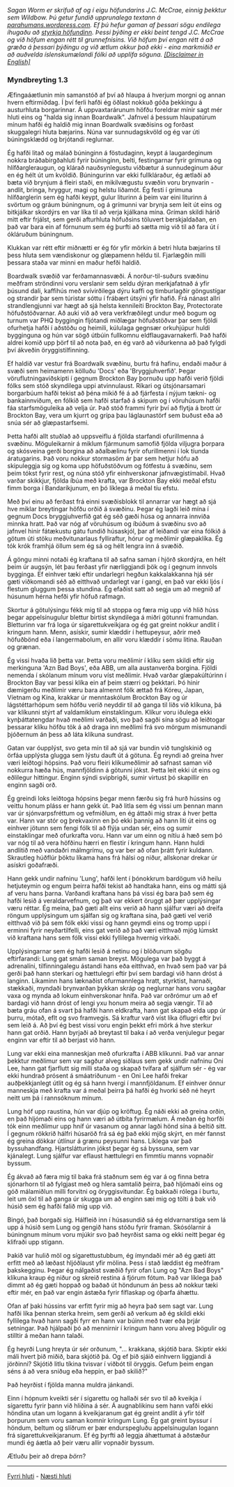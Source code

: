 *Sagan Worm er skrifuð af og í eigu höfundarins J.C. McCrae, einnig þekktur sem Wildbow. Þú getur fundið upprunalega textann á [parahumans.wordpress.com](https://parahumans.wordpress.com/). Ef þú hefur gaman af þessari sögu endilega íhugaðu að [styrkja höfundinn](https://parahumans.wordpress.com/support/). Þessi þýðing er ekki beint tengd J.C. McCrae og við höfum engan rétt til grunnefnisins. Við höfum því engan rétt á að græða á þessari þýðingu og við ætlum okkur það ekki - eina markmiðið er að auðvelda íslenskumælandi fólki að upplifa söguna. [[Disclaimer in English]](../../README.md#fyrirvari)*

### Myndbreyting 1.3

Æfingaáætlunin mín samanstóð af því að hlaupa á hverjum morgni og annan hvern eftirmiðdag. Í því ferli hafði ég öðlast nokkuð góða þekkingu á austurhluta borgarinnar. Á uppvaxtarárunum höfðu foreldrar mínir sagt mér hluti eins og "halda sig innan Boardwalk". Jafnvel á þessum hlaupatúrum mínum hafði ég haldið mig innan Boardwalk svæðisins og forðast skuggalegri hluta bæjarins. Núna var sunnudagskvöld og ég var úti búningsklædd og brjótandi reglurnar.

Ég hafði litað og málað búninginn á föstudaginn, keypt á laugardeginum nokkra bráðabirgðahluti fyrir búninginn, belti, festingarnar fyrir grímuna og hlífðargleraugun, og klárað nauðsynlegustu viðbætur á sunnudeginum áður en ég hélt út um kvöldið. Búningurinn var ekki fullkláraður, ég ætlaði að bæta við brynjum á fleiri staði, en mikilvægustu svæðin voru brynvarin - andlit, bringa, hryggur, magi og helstu liðamót. Ég festi í grímuna hlífðarglerin sem ég hafði keypt, gulur liturinn á þeim var eini liturinn á svörtum og gráum búningnum, og á grímunni var brynja sem leit út eins og bitkjálkar skordýrs en var líka til að verja kjálkana mína. Gríman skildi hárið mitt eftir frjálst, sem gerði afturhluta höfuðsins töluvert berskjaldaðan, en það var bara ein af fórnunum sem ég þurfti að sætta mig við til að fara út í ókláruðum búningnum.

Klukkan var rétt eftir miðnætti er ég fór yfir mörkin á betri hluta bæjarins til þess hluta sem vændiskonur og glæpamenn héldu til. Fjarlægðin milli þessara staða var minni en maður hefði haldið.

Boardwalk svæðið var ferðamannasvæði. Á norður-til-suðurs svæðinu meðfram ströndinni voru verslanir sem seldu dýran merkjafatnað á yfir þúsund dali, kaffihús með svívirðilega dýru kaffi og timburlagðir göngustígar og strandir þar sem túristar sóttu í frábært útsýni yfir hafið. Frá nánast allri strandlengjunni var hægt að sjá helsta kennileiti Brockton Bay, Protectorate höfuðstöðvarnar. Að auki við að vera verkfræðilegt undur með bogum og turnum var PHQ byggingin fljótandi miðlægar höfuðstöðvar þar sem fjöldi ofurhetja hafði í aðstöðu og heimili, kúlulaga gegnsær orkuhjúpur huldi bygginguna og hún var sögð útbúin fullkomnu eldflaugavarnakerfi. Það hafði aldrei komið upp þörf til að nota það, en ég varð að viðurkenna að það fylgdi því ákveðin öryggistilfinning.

Ef haldið var vestur frá Boardwalk svæðinu, burtu frá hafinu, endaði maður á svæði sem heimamenn kölluðu 'Docs' eða 'Bryggjuhverfið'. Þegar vöruflutningaviðskipti í gegnum Brockton Bay þornuðu upp hafði verið fjöldi fólks sem stóð skyndilega uppi atvinnulaust. Ríkari og útsjónarsamari borgarbúum hafði tekist að þéna mikið fé á að fjárfesta í nýjum tækni- og bankainnviðum, en fólkið sem hafði starfað á skipum og í vöruhúsum hafði fáa starfsmöguleika að velja úr. Það stóð frammi fyrir því að flytja á brott úr Brockton Bay, vera um kjurrt og grípa þau láglaunastörf sem buðust eða að snúa sér að glæpastarfsemi.

Þetta hafði allt stuðlað að uppsveiflu á fjölda starfandi ofurillmenna á svæðinu. Möguleikarnir á miklum fjármunum samofið fjölda viljugra þorpara og skósveina gerði borgina að aðalbælinu fyrir ofurillmenni í lok tíunda áratugarins. Það voru nokkur stormasöm ár þar sem hetjur hófu að skipuleggja sig og koma upp höfuðstöðvum og fótfestu á svæðinu, sem þeim tókst fyrir rest, og núna stóð yfir einhverskonar jafnvægistímabil. Hvað varðar skikkjur, fjölda íbúa með krafta, var Brockton Bay ekki meðal efstu fimm borga í Bandaríkjunum, en þó líklega á meðal tíu efstu.

Með því einu að ferðast frá einni svæðisblokk til annarrar var hægt að sjá hve miklar breytingar höfðu orðið á svæðinu. Þegar ég lagði leið mína í gegnum Docs bryggjuhverfið gat ég séð gæði húsa og annarra innviða minnka hratt. Það var nóg af vöruhúsum og íbúðum á svæðinu svo að jafnvel hinir fátækustu gátu fundið húsaskjól, þar af leiðandi var eina fólkið á götum úti stöku meðvitunarlaus fylliraftur, hórur og meðlimir glæpaklíka. Ég tók krók framhjá öllum sem ég sá og hélt lengra inn á svæðið.

Á göngu minni notaði ég kraftana til að safna saman í hjörð skordýra, en hélt þeim úr augsýn, lét þau ferðast yfir nærliggjandi þök og í gegnum innvols bygginga. Ef einhver tæki eftir undarlegri hegðun kakkalakkanna hjá sér gæti viðkomandi séð að eitthvað undarlegt var í gangi, en það var ekki ljós í flestum gluggum þessa stundina. Ég efaðist satt að segja um að megnið af húsunum hérna hefði yfir höfuð rafmagn.

Skortur á götulýsingu fékk mig til að stoppa og færa mig upp við hlið húss þegar appelsínugulur blettur birtist skyndilega á miðri götunni framundan. Bletturinn var frá loga úr sígarettukveikjara og ég gat greint nokkur andlit í kringum hann. Menn, asískir, sumir klæddir í hettupeysur, aðrir með höfuðbönd eða í langermabolum, en allir voru klæddir í sömu litina. Rauðan og grænan.

Ég vissi hvaða lið þetta var. Þetta voru meðlimir í klíku sem skildi eftir sig merkinguna 'Azn Bad Boys', eða ABB, um alla austanverða borgina. Fjöldi nemenda í skólanum mínum voru víst meðlimir. Hvað varðar glæpakúltúrinn í Brockton Bay var þessi klíka ein af þeim stærri og þekktari. Þó hinir dæmigerðu meðlimir væru bara almennt fólk ættað frá Kóreu, Japan, Víetnam og Kína, krakkar úr menntaskólum Brockton Bay og úr lágstéttarhópum sem höfðu verið neyddir til að ganga til liðs við klíkuna, þá var klíkunni stýrt af valdamiklum einstaklingum. Klíkur voru iðulega ekki kynþáttatengdar hvað meðlimi varðaði, svo það sagði sína sögu að leiðtogar þessarar klíku höfðu tök á að draga inn meðlimi frá svo mörgum mismunandi þjóðernum án þess að láta klíkuna sundrast.

Gatan var óupplýst, svo geta mín til að sjá var bundin við tunglskinið og örfáa upplýsta glugga sem lýstu dauft út á götuna. Ég reyndi að greina hver væri leiðtogi hópsins. Það voru fleiri klíkumeðlimir að safnast saman við nokkurra hæða hús, mannfjöldinn á götunni jókst. Þetta leit ekki út eins og eðlilegur hittingur. Enginn sýndi svipbrigði, sumir virtust þó skapillir en enginn sagði orð.

Ég greindi loks leiðtoga hópsins þegar menn færðu sig frá hurð hússins og veittu honum pláss er hann gekk út. Það litla sem ég vissi um þennan mann var úr sjónvarpsfréttum og vefmiðlum, en ég áttaði mig strax á hver þetta var. Hann var stór og þrekvaxinn en þó ekki þannig að hann liti út eins og einhver jötunn sem fengi fólk til að flýja undan sér, eins og sumir einstaklingar með ofurkrafta voru. Hann var um einn og nítíu á hæð sem þó var nóg til að vera höfðinu hærri en flestir í kringum hann. Hann huldi andlitið með vandaðri málmgrímu, og var ber að ofan þrátt fyrir kuldann. Skrautleg húðflúr þöktu líkama hans frá hálsi og niður, allskonar drekar úr asískri goðafræði.

Hann gekk undir nafninu 'Lung', hafði lent í þónokkrum bardögum við heilu hetjuteymin og engum þeirra hafði tekist að handtaka hann, eins og mátti sjá af veru hans þarna. Varðandi kraftana hans þá vissi ég bara það sem ég hafði lesið á veraldarvefnum, og það var ekkert öruggt að þær upplýsingar væru réttar. Ég meina, það gæti allt eins verið að hann sjálfur væri að dreifa röngum upplýsingum um sjálfan sig og kraftana sína, það gæti vel verið eitthvað við þá sem fólk ekki vissi og hann geymdi eins og tromp uppi í erminni fyrir neyðartilfelli, eins gat verið að það væri eitthvað mjög lúmskt við kraftana hans sem fólk vissi ekki fyllilega hvernig virkaði.

Upplýsingarnar sem ég hafði lesið á netinu og í blöðunum sögðu eftirfarandi: Lung gat smám saman breyst. Mögulega var það byggt á adrenalíni, tilfinningalegu ástandi hans eða eitthvað, en hvað sem það var þá gerði það hann sterkari og hættulegri eftir því sem bardagi við hann dróst á langinn. Líkaminn hans læknaðist ofurmannlega hratt, styrktist, harnaði, stækkaði, myndaði brynvarðan þykkan skráp og neglurnar hans voru sagðar vaxa og mynda að lokum einhverskonar hnífa. Það var orðrómur um að ef bardagi við hann dróst of lengi yxu honum meira að segja vængir. Til að bæta gráu ofan á svart þá hafði hann eldkrafta, hann gat skapað elda upp úr þurru, mótað, eflt og svo framvegis. Sá kraftur varð víst líka öflugri eftir því sem leið á. Að því ég best vissi voru engin þekkt efri mörk á hve sterkur hann gat orðið. Hann byrjaði að breytast til baka í að verða venjulegur þegar enginn var eftir til að berjast við hann.

Lung var ekki eina manneskjan með ofurkrafta í ABB klíkunni. Það var annar þekktur meðlimur sem var sagður alveg siðlaus sem gekk undir nafninu Oni Lee, hann gat fjarflutt sig milli staða og skapað tvífara af sjálfum sér - ég var ekki hundrað prósent á smáatriðunum - en Oni Lee hafði frekar auðþekkjanlegt útlit og ég sá hann hvergi í mannfjöldanum. Ef einhver önnur manneskja með krafta var á meðal þeirra þá hafði ég hvorki séð né heyrt neitt um þá í rannsóknum mínum.

Lung hóf upp raustina, hún var djúp og kröftug. Ég náði ekki að greina orðin, en það hljómaði eins og hann væri að útbíta fyrirmælum. Á meðan ég horfði tók einn meðlimur upp hníf úr vasanum og annar lagði hönd sína á beltið sitt. Í gegnum rökkrið hálfri húsaröð frá sá ég það ekki mjög skýrt, en mér fannst ég greina dökkar útlínur á grænu peysunni hans. Líklega var það byssuhandfang. Hjartslátturinn jókst þegar ég sá byssuna, sem var kjánalegt. Lung sjálfur var eflaust hættulegri en fimmtíu manns vopnaðir byssum.

Ég ákvað að færa mig til baka frá staðnum sem ég var á og finna betra sjónarhorn til að fylgjast með og hlera samtalið þeirra, það hljómaði eins og góð málamiðlun milli forvitni og öryggisvitundar. Ég bakkaði rólega í burtu, leit um öxl til að ganga úr skugga um að enginn sæi mig og tölti á bak við húsið sem ég hafði falið mig upp við.

Bingó, það borgaði sig. Hálfleið inn í húsasundið sá ég eldvarnarstiga sem lá upp á húsið sem Lung og gengið hans stóðu fyrir framan. Skósólarnir á búningnum mínum voru mjúkir svo það heyrðist sama og ekki neitt þegar ég klifraði upp stigann.

Þakið var hulið möl og sígarettustubbum, ég ímyndaði mér að ég gæti átt erfitt með að læðast hljóðlaust yfir mölina. Þess í stað læddist ég meðfram þakskegginu. Þegar ég nálgaðist svæðið fyrir ofan Lung og "Azn Bad Boys" klíkuna kraup ég niður og skreið restina á fjórum fótum. Það var líklega það dimmt að ég gæti hoppað og baðað út höndunum án þess að nokkur tæki eftir mér, en það var engin ástæða fyrir fíflaskap og óþarfa áhættu.

Ofan af þaki hússins var erfitt fyrir mig að heyra það sem sagt var. Lung hafði líka þennan sterka hreim, sem gerði að verkum að ég skildi ekki fyllilega hvað hann sagði fyrr en hann var búinn með tvær eða þrjár setningar. Það hjálpaði þó að mennirnir í kringum hann voru alveg þögulir og stilltir á meðan hann talaði.

Ég heyrði Lung hreyta úr sér orðunum, "... krakkana, skjótið bara. Skiptir ekki máli hvert þið miðið, bara skjótið þá. Og ef þið sjáið einhvern liggjandi á jörðinni? Skjótið litlu tíkina tvisvar í viðbót til öryggis. Gefum þeim engan séns á að vera sniðug eða heppin, er það skilið?"

Það heyrðist í fjölda manna muldra jánkandi.

Einn í hópnum kveikti sér í sígarettu og hallaði sér svo til að kveikja í sígarettu fyrir þann við hliðina á sér. Á augnablikinu sem hann vafði ekki höndina utan um logann á kveikjaranum gat ég greint andlit á yfir tólf þorpurum sem voru saman komnir kringum Lung. Ég gat greint byssur í höndum, beltum og slíðrum er þær endurspegluðu appelsínugulan logann frá sígarettukveikjaranum. Ef ég þyrfti að leggja áhættumat á aðstæður mundi ég áætla að þeir væru allir vopnaðir byssum.

Ætluðu þeir að drepa _börn_?

---

[Fyrri hluti](Ormur-01.02.md) - [Næsti hluti](Ormur-01.04.md)